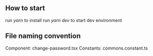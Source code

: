 ## How to start
run *yarn* to install
run *yarn dev* to start dev environment

## File naming convention
Component: change-password.tsx
Constants: commons.constant.ts